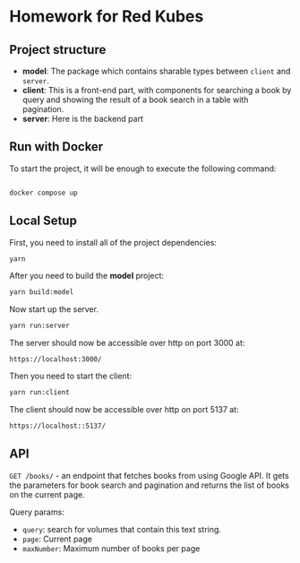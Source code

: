 # Homework for Red Kubes

## Project structure

- **model**: The package which contains sharable types between `client` and `server`.
- **client**: This is a front-end part, with components for searching a book by query and showing the result of a book search in a table with pagination.
- **server**: Here is the backend part

## Run with Docker

To start the project, it will be enough to execute the following command:

```bash

docker compose up

```

## Local Setup

First, you need to install all of the project dependencies:
```bash
yarn
```

After you need to build the **model** project:

```bash
yarn build:model
```

Now start up the server.

```bash
yarn run:server
```

The server should now be accessible over http on port 3000 at:

```
https://localhost:3000/
```

Then you need to start the client:

```bash
yarn run:client
```

The client should now be accessible over http on port 5137 at:

```bash
https://localhost::5137/
```

## API

`GET /books/` - an endpoint that fetches books from using Google API. It gets the parameters for book search and pagination and returns the list of books on the current page.

Query params:

- `query`: search for volumes that contain this text string.
- `page`: Current page
- `maxNumber`: Maximum number of books per page
